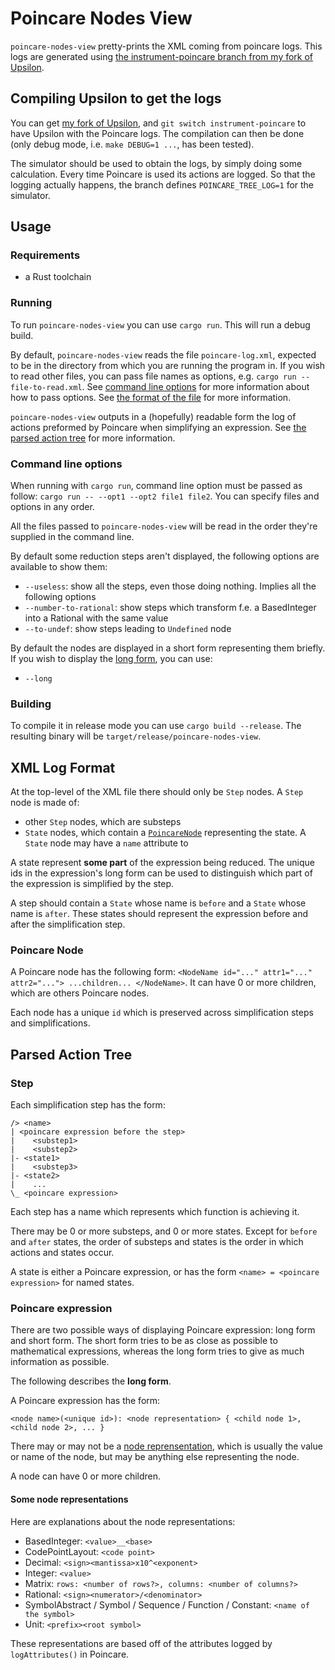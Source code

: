 # Poincare Nodes View
`poincare-nodes-view` pretty-prints the XML coming from poincare logs.
This logs are generated using [the instrument-poincare branch from my fork of Upsilon](https://github.com/ErynGalen/Upsilon/tree/instrument-poincare).

## Compiling Upsilon to get the logs
You can get [my fork of Upsilon](https://github.com/ErynGalen/Upsilon), and `git switch instrument-poincare` to have Upsilon with the Poincare logs.
The compilation can then be done (only debug mode, i.e. `make DEBUG=1 ...`, has been tested).

The simulator should be used to obtain the logs, by simply doing some calculation. Every time Poincare is used its actions are logged.
So that the logging actually happens, the branch defines `POINCARE_TREE_LOG=1` for the simulator.

## Usage
### Requirements
* a Rust toolchain
### Running
To run `poincare-nodes-view` you can use `cargo run`. This will run a debug build.

By default, `poincare-nodes-view` reads the file `poincare-log.xml`, expected to be in the directory from which you are running the program in. If you wish to read other files, you can pass file names as options, e.g. `cargo run -- file-to-read.xml`. See [command line options](#command-line-options) for more information about how to pass options.
See [the format of the file](#xml-log-format) for more information.

`poincare-nodes-view` outputs in a (hopefully) readable form the log of actions preformed by Poincare when simplifying an expression.
See [the parsed action tree](#parsed-action-tree) for more information.

### Command line options
When running with `cargo run`, command line option must be passed as follow: `cargo run -- --opt1 --opt2 file1 file2`.
You can specify files and options in any order.

All the files passed to `poincare-nodes-view` will be read in the order they're supplied in the command line.

By default some reduction steps aren't displayed, the following options are available to show them:
* `--useless`: show all the steps, even those doing nothing. Implies all the following options
* `--number-to-rational`: show steps which transform f.e. a BasedInteger into a Rational with the same value
* `--to-undef`: show steps leading to `Undefined` node

By default the nodes are displayed in a short form representing them briefly. If you wish to display the [long form](#poincare-expression), you can use:
* `--long`

### Building
To compile it in release mode you can use `cargo build --release`.
The resulting binary will be `target/release/poincare-nodes-view`.

## XML Log Format
At the top-level of the XML file there should only be `Step` nodes.
A `Step` node is made of:
* other `Step` nodes, which are substeps
* `State` nodes, which contain a [`PoincareNode`](#poincare-node) representing the state. A `State` node may have a `name` attribute to 

A state represent **some part** of the expression being reduced. The unique ids in the expression's long form  can be used to distinguish which part of the expression is simplified by the step.

A step should contain a `State` whose name is `before` and a `State` whose name is `after`. These states should represent the expression before and after the simplification step.
### Poincare Node
A Poincare node has the following form:
`<NodeName id="..." attr1="..." attr2="..."> ...children... </NodeName>`.
It can have 0 or more children, which are others Poincare nodes.

Each node has a unique `id` which is preserved across simplification steps and simplifications.

## Parsed Action Tree
### Step
Each simplification step has the form:
```
/> <name>
| <poincare expression before the step>
|    <substep1>
|    <substep2>
|- <state1>
|    <substep3>
|- <state2>
|    ...
\_ <poincare expression>
```
Each step has a name which represents which function is achieving it.

There may be 0 or more substeps, and 0 or more states. Except for `before` and `after` states, the order of substeps and states is the order in which actions and states occur.

A state is either a Poincare expression, or has the form `<name> = <poincare expression>` for named states.

### Poincare expression
There are two possible ways of displaying Poincare expression: long form and short form.
The short form tries to be as close as possible to mathematical expressions, whereas the long form tries to give as much information as possible.

The following describes the **long form**.

A Poincare expression has the form:
```
<node name>(<unique id>): <node representation> { <child node 1>, <child node 2>, ... }
```
There may or may not be a [node reprensentation](#some-node-representations), which is usually the value or name of the node, but may be anything else representing the node.

A node can have 0 or more children.
#### Some node representations
Here are explanations about the node representations:
* BasedInteger: `<value>__<base>`
* CodePointLayout: `<code point>`
* Decimal: `<sign><mantissa>x10^<exponent>`
* Integer: `<value>`
* Matrix: `rows: <number of rows?>, columns: <number of columns?>`
* Rational: `<sign><numerator>/<denominator>`
* SymbolAbstract / Symbol / Sequence / Function / Constant: `<name of the symbol>`
* Unit: `<prefix><root symbol>`

These representations are based off of the attributes logged by `logAttributes()` in Poincare.
